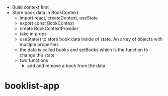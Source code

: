 - Build context first
- Store book data in BookContext
  - import react, createContext, useState
  - export const BookContext
  - create BookContextProvider
  - take in props
  - useState() to store book data inside of state. An array of objects with multiple properties
  - the data is called books and setBooks which is the function to change the state
  - two functions
    - add and remove a book from the data
# booklist-app
